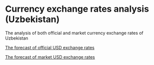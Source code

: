 # Currency exchange rates analysis (Uzbekistan)
The analysis of both official and market currency exchange rates of Uzbekistan

[The forecast of official USD exchange rates](Report/cbu.md)

[The forecast of market USD exchange rates](Report/market.md)
